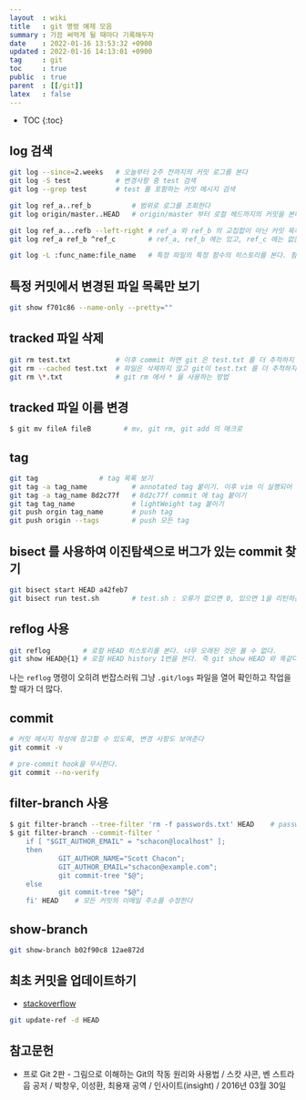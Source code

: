 ```yaml
---
layout  : wiki
title   : git 명령 예제 모음
summary : 가끔 써먹게 될 때마다 기록해두자
date    : 2022-01-16 13:53:32 +0900
updated : 2022-01-16 14:13:01 +0900
tag     : git
toc     : true
public  : true
parent  : [[/git]]
latex   : false
---
```

* TOC
{:toc}

## log 검색

```sh
git log --since=2.weeks   # 오늘부터 2주 전까지의 커밋 로그를 본다
git log -S test           # 변경사항 중 test 검색
git log --grep test       # test 를 포함하는 커밋 메시지 검색

git log ref_a..ref_b          # 범위로 로그를 조회한다
git log origin/master..HEAD   # origin/master 부터 로컬 헤드까지의 커밋을 본다

git log ref_a...refb --left-right # ref_a 와 ref_b 의 교집합이 아닌 커밋 목록을 보여준다
git log ref_a ref_b ^ref_c        # ref_a, ref_b 에는 있고, ref_c 에는 없는 커밋을 본다

git log -L :func_name:file_name   # 특정 파일의 특정 함수의 히스토리를 본다. 함수 범위는 자동으로 인식한다
```

## 특정 커밋에서 변경된 파일 목록만 보기

```sh
git show f701c86 --name-only --pretty=""
```

## tracked 파일 삭제

```sh
git rm test.txt           # 이후 commit 하면 git 은 test.txt 를 더 추적하지 않는다
git rm --cached test.txt  # 파일은 삭제하지 않고 git이 test.txt 를 더 추적하지 않게 한다
git rm \*.txt             # git rm 에서 * 을 사용하는 방법
```

## tracked 파일 이름 변경

```sh
$ git mv fileA fileB        # mv, git rm, git add 의 매크로
```

## tag

```sh
git tag               # tag 목록 보기
git tag -a tag_name           # annotated tag 붙이기. 이후 vim 이 실행되어 메시지를 작성하게 된다
git tag -a tag_name 8d2c77f   # 8d2c77f commit 에 tag 붙이기
git tag tag_name              # lightWeight tag 붙이기
git push orgin tag_name       # push tag
git push origin --tags        # push 모든 tag
```

## bisect 를 사용하여 이진탐색으로 버그가 있는 commit 찾기

```sh
git bisect start HEAD a42feb7
git bisect run test.sh        # test.sh : 오류가 없으면 0, 있으면 1을 리턴하는 셸 스크립트
```

## reflog 사용

```sh
git reflog        # 로컬 HEAD 히스토리를 본다. 너무 오래된 것은 볼 수 없다.
git show HEAD@{1} # 로컬 HEAD history 1번을 본다. 즉 git show HEAD 와 똑같다.
```

나는 `reflog` 명령이 오히려 번잡스러워 그냥 `.git/logs` 파일을 열어 확인하고 작업을 할 때가 더 많다.

## commit

```sh
# 커밋 메시지 작성에 참고할 수 있도록, 변경 사항도 보여준다
git commit -v
```

```sh
# pre-commit hook을 무시한다.
git commit --no-verify
```

## filter-branch 사용
```sh
$ git filter-branch --tree-filter 'rm -f passwords.txt' HEAD    # passwords.txt 파일을 모든 히스토리에서 삭제
$ git filter-branch --commit-filter '
    if [ "$GIT_AUTHOR_EMAIL" = "schacon@localhost" ];
    then
            GIT_AUTHOR_NAME="Scott Chacon";
            GIT_AUTHOR_EMAIL="schacon@example.com";
            git commit-tree "$@";
    else
            git commit-tree "$@";
    fi' HEAD    # 모든 커밋의 이메일 주소를 수정한다
```

## show-branch

```sh
git show-branch b02f90c8 12ae872d
```

## 최초 커밋을 업데이트하기

* [stackoverflow]( https://stackoverflow.com/a/6637891 )

```sh
git update-ref -d HEAD
```

## 참고문헌

- 프로 Git 2판 - 그림으로 이해하는 Git의 작동 원리와 사용법 / 스캇 샤콘, 벤 스트라웁 공저 / 박창우, 이성환, 최용재 공역 / 인사이트(insight) / 2016년 03월 30일

